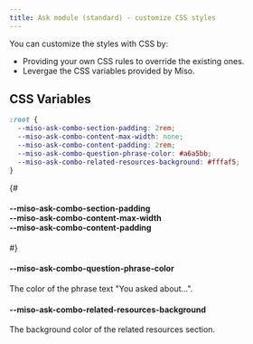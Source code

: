 ```yaml
---
title: Ask module (standard) - customize CSS styles
---
```


You can customize the styles with CSS by:

* Providing your own CSS rules to override the existing ones.
* Levergae the CSS variables provided by Miso.

## CSS Variables

```css
:root {
  --miso-ask-combo-section-padding: 2rem;
  --miso-ask-combo-content-max-width: none; 
  --miso-ask-combo-content-padding: 2rem;
  --miso-ask-combo-question-phrase-color: #a6a5bb;
  --miso-ask-combo-related-resources-background: #fffaf5;
}
```

{#

#### --miso-ask-combo-section-padding<br>--miso-ask-combo-content-max-width<br>--miso-ask-combo-content-padding

#}

#### --miso-ask-combo-question-phrase-color

The color of the phrase text "You asked about...".

#### --miso-ask-combo-related-resources-background

The background color of the related resources section.

